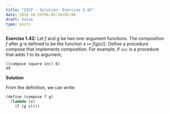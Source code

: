 ```yaml
---
title: "SICP - Solution: Exercise 1.42"
date: 2018-10-29T06:05:58+02:00
draft: false
type: posts
---
```


**Exercise 1.42:** Let $f$ and $g$ be two one-argument functions. The composition $f$ after $g$ is defined to be the function ${x\mapsto f(g(x))}$. Define a procedure compose that implements composition. For example, if `inc` is a procedure that adds 1 to its argument,

```
((compose square inc) 6)
49
```

**Solution**

From the definition, we can write:

```scheme
(define (compose f g)
  (lambda (x)
    (f (g x))))
```
